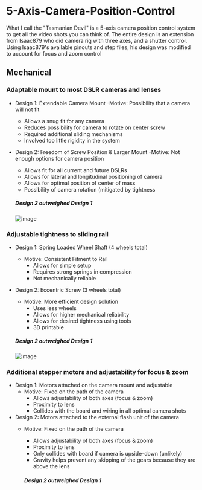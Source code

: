 # 5-Axis-Camera-Position-Control
  What I call the "Tasmanian Devil" is a 5-axis camera position control system to get all the video shots you can think of. The entire design is an extension from Isaac879 who did camera rig with three axes, and a shutter control. Using Isaac879's available pinouts and step files, his design was modified to account for focus and zoom control 


## Mechanical
### Adaptable mount to most DSLR cameras and lenses
  - Design 1: Extendable Camera Mount
    -Motive: Possibility that a camera will not fit
      - Allows a snug fit for any camera
      -	Reduces possibility for camera to rotate on center screw
      -	Required additional sliding mechanisms
      -	Involved too little rigidity in the system
  - Design 2: Freedom of Screw Position & Larger Mount
    -Motive: Not enough options for camera position
      -	Allows fit for all current and future DSLRs
      -	Allows for lateral and longitudinal positioning of camera
      -	Allows for optimal position of center of mass
      -	Possibility of camera rotation (mitigated by tightness 

    ##### Design 2 outweighed Design 1
    ![image](https://user-images.githubusercontent.com/59852573/110351632-0a3d9f80-8003-11eb-894d-47ed1a3b9d3a.png)

### Adjustable tightness to sliding rail
  - Design 1: Spring Loaded Wheel Shaft (4 wheels total)
    - Motive: Consistent Fitment to Rail 
      - Allows for simple setup
      - Requires strong springs in compression
      - Not mechanically reliable
  - Design 2: Eccentric Screw (3 wheels total)
    - Motive: More efficient design solution
      - Uses less wheels
      -	Allows for higher mechanical reliability
      -	Allows for desired tightness using tools
      -	3D printable

    ##### Design 2 outweighed Design 1
    ![image](https://user-images.githubusercontent.com/59852573/110356542-5e974e00-8008-11eb-9604-2b08a7cf43be.png)
    
### Additional stepper motors and adjustability for focus & zoom
  - Design 1: Motors attached on the camera mount and adjustable
    - Motive: Fixed on the path of the camera
      -	Allows adjustability of both axes (focus & zoom)
      -	Proximity to lens
      -	Collides with the board and wiring in all optimal camera shots
  - Design 2: Motors attached to the external flash unit of the camera
    - Motive: Fixed on the path of the camera
      -	Allows adjustability of both axes (focus & zoom)
      -	Proximity to lens
      -	Only collides with board if camera is upside-down (unlikely)
      -	Gravity helps prevent any skipping of the gears because they are above the lens

	  ##### Design 2 outweighed Design 1



